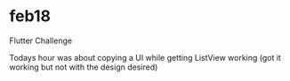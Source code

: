 # feb18

Flutter Challenge

Todays hour was about copying a UI while getting ListView working (got it working but not with the design desired)
